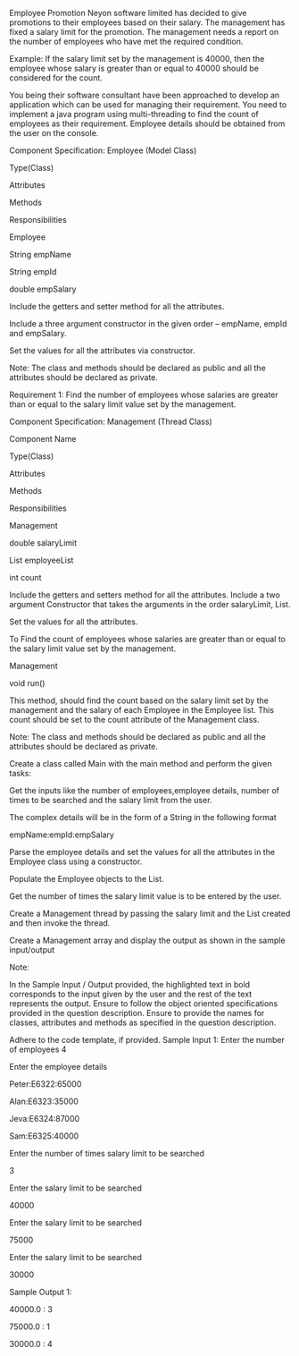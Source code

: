 Employee Promotion
Neyon software limited has decided to give promotions to their employees based on their salary. The management has fixed a salary limit for the promotion. The management needs a report on the number of employees who have met the required condition.

Example: If the salary limit set by the management is 40000, then the employee whose salary is greater than or equal to 40000 should be considered for the count.

You being their software consultant have been approached to develop an application which can be used for managing their requirement. You need to implement a java program using multi-threading to find the count of employees as their requirement. Employee details should be obtained from the user on the console.

Component Specification: Employee (Model Class)

Type(Class)

Attributes

Methods

Responsibilities

Employee

String empName

String empId

double empSalary

Include the getters and setter method for all the attributes.

Include a three argument constructor in the given order – empName, empId and empSalary.

Set the values for all the attributes via constructor.

Note: The class and methods should be declared as public and all the attributes should be declared as private.

Requirement 1: Find the number of employees whose salaries are greater than or equal to the salary limit value set by the management.

Component Specification: Management (Thread Class)

Component Name

Type(Class)

Attributes

Methods

Responsibilities

Management

double salaryLimit

List<Employee> employeeList

int count

Include the getters and setters method for all the attributes. Include a two argument Constructor that takes the arguments in the order salaryLimit, List<Employee>.

Set the values for all the attributes.

To Find the count of employees whose salaries are greater than or equal to the salary limit value set by the management.

Management

void run()

This method, should find the count based on the salary limit set by the management and the salary of each Employee in the Employee list. This count should be set to the count attribute of the Management class.

Note: The class and methods should be declared as public and all the attributes should be declared as private.

Create a class called Main with the main method and perform the given tasks:

Get the inputs like the number of employees,employee details, number of times to be searched and the salary limit from the user.

The complex details will be in the form of a String in the following format

empName:empId:empSalary

Parse the employee details and set the values for all the attributes in the Employee class using a constructor.

Populate the Employee objects to the List.

Get the number of times the salary limit value is to be entered by the user.

Create a Management thread by passing the salary limit and the List created and then invoke the thread.

Create a Management array and display the output as shown in the sample input/output

Note:

In the Sample Input / Output provided, the highlighted text in bold corresponds to the input given by the user and the rest of the text represents the output.
Ensure to follow the object oriented specifications provided in the question description.
Ensure to provide the names for classes, attributes and methods as specified in the question description.

Adhere to the code template, if provided.
Sample Input 1:
Enter the number of employees
4

Enter the employee details

Peter:E6322:65000

Alan:E6323:35000

Jeva:E6324:87000

Sam:E6325:40000

Enter the number of times salary limit to be searched

3

Enter the salary limit to be searched

40000

Enter the salary limit to be searched

75000

Enter the salary limit to be searched

30000

Sample Output 1:

40000.0 : 3

75000.0 : 1

30000.0 : 4
